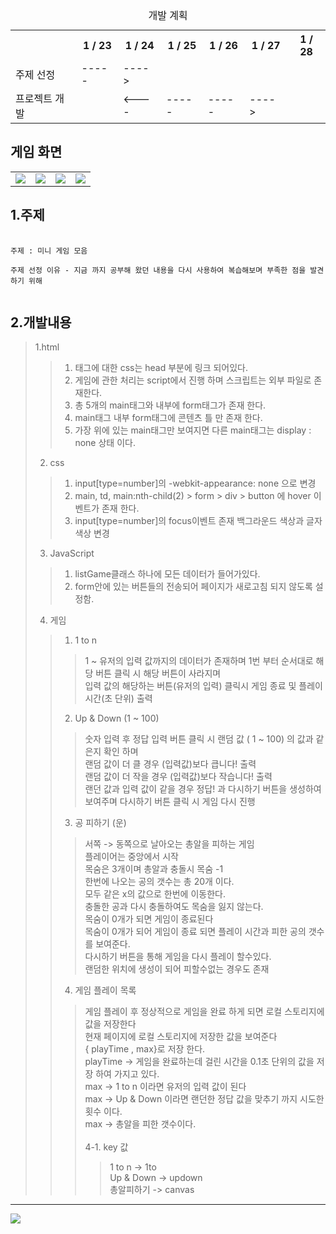 <table>
  <caption>개발 계획</caption>
  <tr>
    <th></th> <th>1 / 23</th><th>1 / 24</th><th>1 / 25</th><th>1 / 26</th><th>1 / 27</th><th>1 / 28</th>
  </tr>
  <tr>
    <td>주제 선정</td><td>-----</td><td>----></td><td></td><td></td><td></td><td></td>
  </tr>
  <tr>
    <td>프로젝트 개발</td><td></td><td><----</td><td>-----</td><td>-----</td><td>----></td><td></td>
  </tr>
</table>
<h2>게임 화면</h2>
<table>
  <tr>
    <td><img src ="https://github.com/sinhyeongi/WebProject/assets/106128885/c8fd0725-2488-4834-8825-aa172e20be57"/></td>
    <td><img src="https://github.com/sinhyeongi/WebProject/assets/106128885/e4835204-79fd-483d-8dcf-b51ef571cbc0"/></td>
    <td><img src="https://github.com/sinhyeongi/WebProject/assets/106128885/d3391ff8-e935-4844-bfc8-fbdfd5a4873d"/></td>
    <td><img src="https://github.com/sinhyeongi/WebProject/assets/106128885/2c2cd971-1104-4cec-95e7-b6b20e3257f9"/></td>
  </tr>
</table>
<h2>1.주제</h2>  
<pre>
  <code>
주제 : 미니 게임 모음<br/>
주제 선정 이유 - 지금 까지 공부해 왔던 내용을 다시 사용하여 복습해보며 부족한 점을 발견 하기 위해
  </code>
</pre>
<h2>2.개발내용</h2>

> 1.html
> > 1. 태그에 대한 css는 head 부분에 링크 되어있다.<br/>
> > 2. 게임에 관한 처리는 script에서 진행 하며 스크립트는 외부 파일로 존재한다.<br/>
> > 3. 총 5개의 main태그와 내부에 form태그가 존재 한다.<br/>
> > 4. main태그 내부 form태그에 콘텐츠 틀 만 존재 한다.<br/>
> > 5. 가장 위에 있는 main태그만 보여지면 다른 main태그는 display : none 상태 이다.<br/>
> 2. css
>  > 1. input[type=number]의 -webkit-appearance: none 으로 변경<br/>
>  > 2. main, td, main:nth-child(2) > form > div > button 에 hover 이벤트가 존재 한다.<br/>
>  > 3. input[type=number]의 focus이벤트 존재 백그라운드 색상과 글자 색상 변경<br/>
> 3. JavaScript
> > 1. listGame클래스 하나에 모든 데이터가 들어가있다.
> > 2. form안에 있는 버튼들의 전송되어 페이지가 새로고침 되지 않도록 설정함.
> 4. 게임
> > 1. 1 to n
> > > 1 ~ 유저의 입력 값까지의 데이터가 존재하며 1번 부터 순서대로 해당 버튼 클릭 시 해당 버튼이 사라지며<br/>
> > > 입력 값의 해당하는 버튼(유저의 입력) 클릭시 게임 종료 및 플레이 시간(초 단위) 출력<br/>
> > 2. Up & Down (1 ~ 100)<br/>
> > > 숫자 입력 후 정답 입력 버튼 클릭 시 랜덤 값 ( 1 ~ 100) 의 값과 같은지 확인 하며<br/>
> > > 랜덤 값이 더 클 경우 (입력값)보다 큽니다! 출력<br/>
> > > 랜덤 값이 더 작을 경우 (입력값)보다 작습니다! 출력<br/>
> > > 랜던 값과 입력 값이 같을 경우 정답! 과 다시하기 버튼을 생성하여 보여주며 다시하기 버튼 클릭 시 게임 다시 진행<br/>
> > 3. 공 피하기 (운)
> > > 서쪽 -> 동쪽으로 날아오는 총알을 피하는 게임<br/>
> > > 플레이어는 중앙에서 시작<br/>
> > > 목숨은 3개이며 총알과 충돌시 목숨 -1<br/>
> > > 한번에 나오는 공의 갯수는 총 20개 이다.<br/>
> > > 모두 같은 x의 값으로 한번에 이동한다.<br/>
> > > 충돌한 공과 다시 충돌하여도 목숨을 잃지 않는다.<br/>
> > > 목숨이 0개가 되면 게임이 종료된다<br/>
> > > 목숨이 0개가 되어 게임이 종료 되면 플레이 시간과 피한 공의 갯수를 보여준다.<br/>
> > > 다시하기 버튼을 통해 게임을 다시 플레이 할수있다.<br/>
> > > 랜덤한 위치에 생성이 되어 피할수없는 경우도 존재<br/>
> > 4. 게임 플레이 목록
> > > 게임 플레이 후 정상적으로 게임을 완료 하게 되면 로컬 스토리지에 값을 저장한다<br/>
> > > 현재 페이지에 로컬 스토리지에 저장한 값을 보여준다<br/>
> > > { playTime , max}로 저장 한다.<br/>
> > > playTime -> 게임을 완료하는데 걸린 시간을 0.1초 단위의 값을 저장 하여 가지고 있다.<br/>
> > > max -> 1 to n 이라면 유저의 입력 값이 된다<br/>
> > > max -> Up & Down 이라면 랜던한 정답 값을 맞추기 까지 시도한 횟수 이다.<br/>
> > > max -> 총알을 피한 갯수이다.<br/><br/>
> > > 4-1. key 값
> > > > 1 to n -> 1to<br/>
> > > > Up & Down -> updown<br/>
> > > > 총알피하기 -> canvas<br/>
<hr/>
<img src = "https://github.com/sinhyeongi/WebProject/assets/106128885/90f535f1-aae4-46c2-81bc-c42a107db648" />

